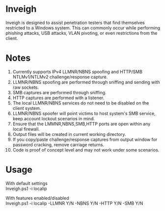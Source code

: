 # Inveigh
Inveigh is designed to assist penetration testers that find themselves restricted to a Windows system. This can commonly occur while performing phishing attacks, USB attacks, VLAN pivoting, or even restrictions from the client.

# Notes
1. Currently supports IPv4 LLMNR/NBNS spoofing and HTTP/SMB NTLMv1/NTLMv2 challenge/response capture.
2. LLMNR/NBNS spoofing are performed through sniffing and sending with raw sockets. 
3. SMB captures are performed through sniffing.
4. HTTP captures are performed with a listener.
5. The local LLMNR/NBNS services do not need to be disabled on the client system. 
6. LLMNR/NBNS spoofer will point victims to host system's SMB service, keep account lockout scenarios in mind.
7. Ensure that the LMMNR,NBNS,SMB,HTTP ports are open within any local firewall.
8. Output files will be created in current working directory.
9. If you copy/paste challenge/response captures from output window for password cracking, remove carriage returns.
10. Code is proof of concept level and may not work under some scenarios.

# Usage
With default settings  
Inveigh.ps1 -i localip

With features enabled/disabled  
Inveigh.ps1 -i localip -LLMNR Y/N -NBNS Y/N -HTTP Y/N -SMB Y/N
